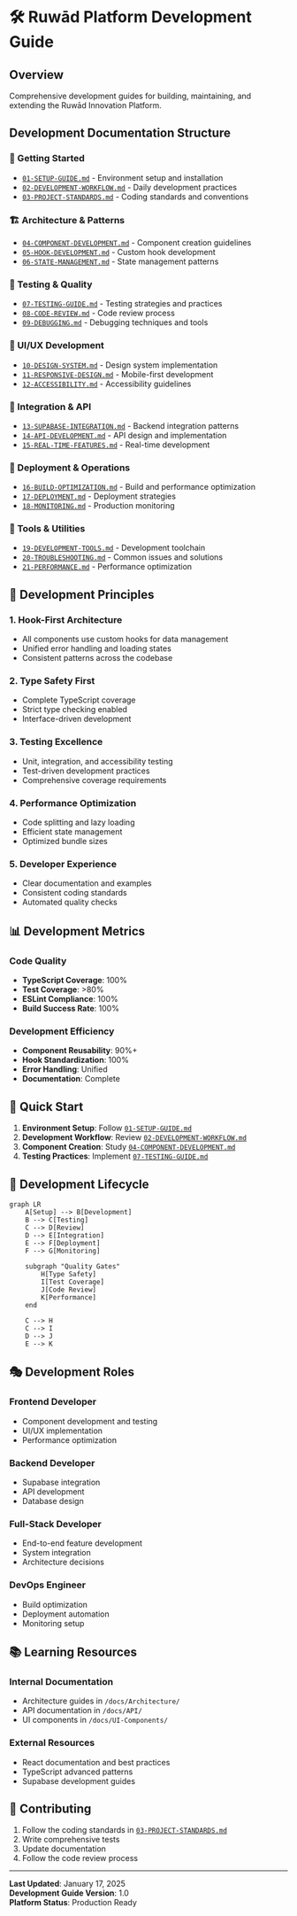 # 🛠️ Ruwād Platform Development Guide

## Overview
Comprehensive development guides for building, maintaining, and extending the Ruwād Innovation Platform.

## Development Documentation Structure

### 🚀 Getting Started
- [`01-SETUP-GUIDE.md`](./01-SETUP-GUIDE.md) - Environment setup and installation
- [`02-DEVELOPMENT-WORKFLOW.md`](./02-DEVELOPMENT-WORKFLOW.md) - Daily development practices
- [`03-PROJECT-STANDARDS.md`](./03-PROJECT-STANDARDS.md) - Coding standards and conventions

### 🏗️ Architecture & Patterns
- [`04-COMPONENT-DEVELOPMENT.md`](./04-COMPONENT-DEVELOPMENT.md) - Component creation guidelines
- [`05-HOOK-DEVELOPMENT.md`](./05-HOOK-DEVELOPMENT.md) - Custom hook development
- [`06-STATE-MANAGEMENT.md`](./06-STATE-MANAGEMENT.md) - State management patterns

### 🧪 Testing & Quality
- [`07-TESTING-GUIDE.md`](./07-TESTING-GUIDE.md) - Testing strategies and practices
- [`08-CODE-REVIEW.md`](./08-CODE-REVIEW.md) - Code review process
- [`09-DEBUGGING.md`](./09-DEBUGGING.md) - Debugging techniques and tools

### 🎨 UI/UX Development
- [`10-DESIGN-SYSTEM.md`](./10-DESIGN-SYSTEM.md) - Design system implementation
- [`11-RESPONSIVE-DESIGN.md`](./11-RESPONSIVE-DESIGN.md) - Mobile-first development
- [`12-ACCESSIBILITY.md`](./12-ACCESSIBILITY.md) - Accessibility guidelines

### 🔌 Integration & API
- [`13-SUPABASE-INTEGRATION.md`](./13-SUPABASE-INTEGRATION.md) - Backend integration patterns
- [`14-API-DEVELOPMENT.md`](./14-API-DEVELOPMENT.md) - API design and implementation
- [`15-REAL-TIME-FEATURES.md`](./15-REAL-TIME-FEATURES.md) - Real-time development

### 🚀 Deployment & Operations
- [`16-BUILD-OPTIMIZATION.md`](./16-BUILD-OPTIMIZATION.md) - Build and performance optimization
- [`17-DEPLOYMENT.md`](./17-DEPLOYMENT.md) - Deployment strategies
- [`18-MONITORING.md`](./18-MONITORING.md) - Production monitoring

### 🔧 Tools & Utilities
- [`19-DEVELOPMENT-TOOLS.md`](./19-DEVELOPMENT-TOOLS.md) - Development toolchain
- [`20-TROUBLESHOOTING.md`](./20-TROUBLESHOOTING.md) - Common issues and solutions
- [`21-PERFORMANCE.md`](./21-PERFORMANCE.md) - Performance optimization

## 🎯 Development Principles

### 1. **Hook-First Architecture**
- All components use custom hooks for data management
- Unified error handling and loading states
- Consistent patterns across the codebase

### 2. **Type Safety First**
- Complete TypeScript coverage
- Strict type checking enabled
- Interface-driven development

### 3. **Testing Excellence**
- Unit, integration, and accessibility testing
- Test-driven development practices
- Comprehensive coverage requirements

### 4. **Performance Optimization**
- Code splitting and lazy loading
- Efficient state management
- Optimized bundle sizes

### 5. **Developer Experience**
- Clear documentation and examples
- Consistent coding standards
- Automated quality checks

## 📊 Development Metrics

### Code Quality
- **TypeScript Coverage**: 100%
- **Test Coverage**: >80%
- **ESLint Compliance**: 100%
- **Build Success Rate**: 100%

### Development Efficiency
- **Component Reusability**: 90%+
- **Hook Standardization**: 100%
- **Error Handling**: Unified
- **Documentation**: Complete

## 🚀 Quick Start

1. **Environment Setup**: Follow [`01-SETUP-GUIDE.md`](./01-SETUP-GUIDE.md)
2. **Development Workflow**: Review [`02-DEVELOPMENT-WORKFLOW.md`](./02-DEVELOPMENT-WORKFLOW.md)
3. **Component Creation**: Study [`04-COMPONENT-DEVELOPMENT.md`](./04-COMPONENT-DEVELOPMENT.md)
4. **Testing Practices**: Implement [`07-TESTING-GUIDE.md`](./07-TESTING-GUIDE.md)

## 🔄 Development Lifecycle

```mermaid
graph LR
    A[Setup] --> B[Development]
    B --> C[Testing]
    C --> D[Review]
    D --> E[Integration]
    E --> F[Deployment]
    F --> G[Monitoring]
    
    subgraph "Quality Gates"
        H[Type Safety]
        I[Test Coverage]
        J[Code Review]
        K[Performance]
    end
    
    C --> H
    C --> I
    D --> J
    E --> K
```

## 🎭 Development Roles

### Frontend Developer
- Component development and testing
- UI/UX implementation
- Performance optimization

### Backend Developer
- Supabase integration
- API development
- Database design

### Full-Stack Developer
- End-to-end feature development
- System integration
- Architecture decisions

### DevOps Engineer
- Build optimization
- Deployment automation
- Monitoring setup

## 📚 Learning Resources

### Internal Documentation
- Architecture guides in `/docs/Architecture/`
- API documentation in `/docs/API/`
- UI components in `/docs/UI-Components/`

### External Resources
- React documentation and best practices
- TypeScript advanced patterns
- Supabase development guides

## 🤝 Contributing

1. Follow the coding standards in [`03-PROJECT-STANDARDS.md`](./03-PROJECT-STANDARDS.md)
2. Write comprehensive tests
3. Update documentation
4. Follow the code review process

---

**Last Updated**: January 17, 2025  
**Development Guide Version**: 1.0  
**Platform Status**: Production Ready